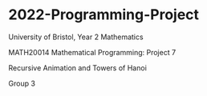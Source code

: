 # 2022-Programming-Project

University of Bristol, Year 2 Mathematics

MATH20014 Mathematical Programming: Project 7 

Recursive Animation and Towers of Hanoi

Group 3


